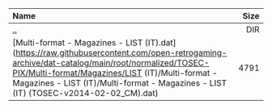 |Name|Size|
|:---|---:|
|[..](../index.html)|DIR|
|[Multi-format - Magazines - LIST (IT).dat](https://raw.githubusercontent.com/open-retrogaming-archive/dat-catalog/main/root/normalized/TOSEC-PIX/Multi-format/Magazines/LIST (IT)/Multi-format - Magazines - LIST (IT)/Multi-format - Magazines - LIST (IT) (TOSEC-v2014-02-02_CM).dat)|4791|
